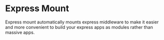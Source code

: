 Express Mount
=============

Express mount automatically mounts express middleware to make it easier and more convenient to build your express apps
as modules rather than massive apps. 